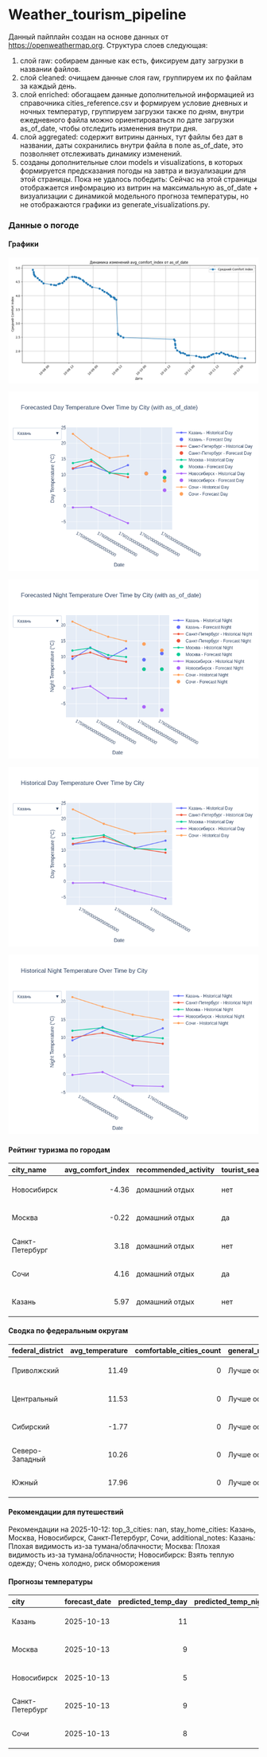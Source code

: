 # Weather_tourism_pipeline
Данный пайплайн создан на основе данных от https://openweathermap.org.
Структура слоев следующая:
  1) слой raw: 
  собираем данные как есть, фиксируем дату загрузки в названии файлов.
  2) слой cleaned:
  очищаем данные слоя raw, группируем их по файлам за каждый день.
  3) слой enriched:
  обогащаем данные дополнительной информацией из справочника cities_reference.csv и формируем условие дневных и ночных температур,
  группируем загрузки также по дням, внутри ежедневного файла можно ориентироваться по дате загрузки as_of_date, чтобы отследить изменения внутри дня.
  4) слой aggregated:
   содержит витрины данных, тут файлы без дат в названии, даты сохранились внутри файла в поле as_of_date, это позволняет отслеживать динамику изменений.
  6) созданы дополнительные слои models и visualizations, в которых формируется предсказания погоды на завтра и визуализации для этой страницы.
  Пока не удалось победить: Сейчас на этой страницы отображается инфомрацию из витрин на максимальную as_of_date + визуализации с динамикой модельного прогноза температуры, 
  но не отображаются графики из generate_visualizations.py.
<!-- WEATHER DATA START -->
### Данные о погоде

#### Графики
![Comfort Index Trend](data/visualizations/comfort_index_trend.png)

![Forecasted Day Temperature](data/visualizations/forecasted_day_temperature.png)

![Forecasted Night Temperature](data/visualizations/forecasted_night_temperature.png)

![Historical Day Temperature](data/visualizations/historical_day_temperature.png)

![Historical Night Temperature](data/visualizations/historical_night_temperature.png)

#### Рейтинг туризма по городам
| city_name       |   avg_comfort_index | recommended_activity   | tourist_season_match   | tourism_season   | tour_recommendation       | as_of_date          |
|:----------------|--------------------:|:-----------------------|:-----------------------|:-----------------|:--------------------------|:--------------------|
| Новосибирск     |               -4.36 | домашний отдых         | нет                    | Июнь-Август      | домашний отдых вне сезона | 2025-10-12 03:14:00 |
| Москва          |               -0.22 | домашний отдых         | да                     | Круглогодично    | домашний отдых в сезон    | 2025-10-12 03:14:00 |
| Санкт-Петербург |                3.18 | домашний отдых         | нет                    | Май-Сентябрь     | домашний отдых вне сезона | 2025-10-12 03:14:00 |
| Сочи            |                4.16 | домашний отдых         | да                     | Май-Октябрь      | домашний отдых в сезон    | 2025-10-12 03:14:00 |
| Казань          |                5.97 | домашний отдых         | нет                    | Май-Сентябрь     | домашний отдых вне сезона | 2025-10-12 03:14:00 |

#### Сводка по федеральным округам
| federal_district   |   avg_temperature |   comfortable_cities_count | general_recommendation   | as_of_date          |
|:-------------------|------------------:|---------------------------:|:-------------------------|:--------------------|
| Приволжский        |             11.49 |                          0 | Лучше остаться дома      | 2025-10-12 03:14:00 |
| Центральный        |             11.53 |                          0 | Лучше остаться дома      | 2025-10-12 03:14:00 |
| Сибирский          |             -1.77 |                          0 | Лучше остаться дома      | 2025-10-12 03:14:00 |
| Северо-Западный    |             10.26 |                          0 | Лучше остаться дома      | 2025-10-12 03:14:00 |
| Южный              |             17.96 |                          0 | Лучше остаться дома      | 2025-10-12 03:14:00 |

#### Рекомендации для путешествий
Рекомендации на 2025-10-12: top_3_cities: nan, stay_home_cities: Казань, Москва, Новосибирск, Санкт-Петербург, Сочи, additional_notes: Казань: Плохая видимость из-за тумана/облачности; Москва: Плохая видимость из-за тумана/облачности; Новосибирск: Взять теплую одежду; Очень холодно, риск обморожения

#### Прогнозы температуры
| city            | forecast_date   |   predicted_temp_day |   predicted_temp_night | model_type       | as_of_date          |
|:----------------|:----------------|---------------------:|-----------------------:|:-----------------|:--------------------|
| Казань          | 2025-10-13      |                   11 |                     11 | LinearRegression | 2025-10-12 03:14:52 |
| Москва          | 2025-10-13      |                    9 |                      6 | LinearRegression | 2025-10-12 03:14:52 |
| Новосибирск     | 2025-10-13      |                    5 |                     -7 | LinearRegression | 2025-10-12 03:14:52 |
| Санкт-Петербург | 2025-10-13      |                    9 |                      6 | LinearRegression | 2025-10-12 03:14:52 |
| Сочи            | 2025-10-13      |                    8 |                     12 | LinearRegression | 2025-10-12 03:14:52 |


<!-- WEATHER DATA END -->
